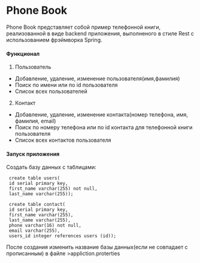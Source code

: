 # Phone Book

Phone Book представляет собой пример телефонной книги, реализованной в виде backend приложения, выполненого в стиле Rest с использованием фрэймворка Spring.
#### Функционал ####
 1.	Пользователь
  + Добавление, удаление, изменение пользователя(имя,фамилия)
  + Поиск по имени или по id пользователя
  + Список всех пользователей
 2. Контакт
  + Добавление, удаление, изменение контакта(номер телефона, имя, фамилия, email)
  + Поиск по номеру телефона или по id контакта для телефонной книги пользователя
  + Список всех контактов пользователя
#### Запуск приложения ####
Создать базу данных с таблицами:
```
 create table users(
 id serial primary key,
 first_name varchar(255) not null,
 last_name varchar(255));
 
 create table contact(
 id serial primary key,
 first_name varchar(255),
 last_name varchar(255),
 phone varchar(16) not null,
 email varchar(255),
 users_id integer references users (id));
 ```
 После создания изменить название базы данных(если не совпадает с прописанным) в файле  >appliction.proterties

